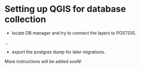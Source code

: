 # Setting up QGIS for database collection

- locate DB manager and try to connect the layers to POSTGIS.

...

- export the postgres dump for later migrations.

More instructions will be added sooN!
